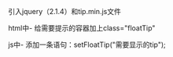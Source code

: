 引入jquery（2.1.4）和tip.min.js文件

html中-
给需要提示的容器加上class="floatTip"

js中-
添加一条语句：setFloatTip("需要显示的tip");
